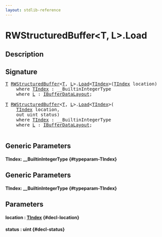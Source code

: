 ```yaml
---
layout: stdlib-reference
---
```


# RWStructuredBuffer\<T, L\>\.Load

## Description





## Signature 

<pre>
<a href="/stdlib-reference/types/RWStructuredBuffer/index#typeparam-T" class="code_type">T</a> <a href="/stdlib-reference/types/RWStructuredBuffer/index" class="code_type">RWStructuredBuffer</a>&lt;<a href="/stdlib-reference/types/RWStructuredBuffer/index#typeparam-T" class="code_type">T</a>, <a href="/stdlib-reference/types/RWStructuredBuffer/index#typeparam-L" class="code_type">L</a>&gt;.<a href="/stdlib-reference/types/RWStructuredBuffer/Load">Load</a>&lt;<a href="/stdlib-reference/types/RWStructuredBuffer/Load#typeparam-TIndex" class="code_type">TIndex</a>&gt;(<a href="/stdlib-reference/types/RWStructuredBuffer/Load#typeparam-TIndex" class="code_type">TIndex</a> location)
    <span class='code_keyword'>where</span> <a href="/stdlib-reference/types/RWStructuredBuffer/Load#typeparam-TIndex" class="code_type">TIndex</a> : __BuiltinIntegerType
    <span class='code_keyword'>where</span> <a href="/stdlib-reference/types/RWStructuredBuffer/index#typeparam-L" class="code_type">L</a> : <a href="/stdlib-reference/interfaces/IBufferDataLayout/index">IBufferDataLayout</a>;

<a href="/stdlib-reference/types/RWStructuredBuffer/index#typeparam-T" class="code_type">T</a> <a href="/stdlib-reference/types/RWStructuredBuffer/index" class="code_type">RWStructuredBuffer</a>&lt;<a href="/stdlib-reference/types/RWStructuredBuffer/index#typeparam-T" class="code_type">T</a>, <a href="/stdlib-reference/types/RWStructuredBuffer/index#typeparam-L" class="code_type">L</a>&gt;.<a href="/stdlib-reference/types/RWStructuredBuffer/Load">Load</a>&lt;<a href="/stdlib-reference/types/RWStructuredBuffer/Load#typeparam-TIndex" class="code_type">TIndex</a>&gt;(
    <a href="/stdlib-reference/types/RWStructuredBuffer/Load#typeparam-TIndex" class="code_type">TIndex</a> <span class='code_param'>location</span>,
    out uint <span class='code_param'>status</span>)
    <span class='code_keyword'>where</span> <a href="/stdlib-reference/types/RWStructuredBuffer/Load#typeparam-TIndex" class="code_type">TIndex</a> : __BuiltinIntegerType
    <span class='code_keyword'>where</span> <a href="/stdlib-reference/types/RWStructuredBuffer/index#typeparam-L" class="code_type">L</a> : <a href="/stdlib-reference/interfaces/IBufferDataLayout/index">IBufferDataLayout</a>;

</pre>

## Generic Parameters

#### TIndex: \_\_BuiltinIntegerType {#typeparam-TIndex}

## Generic Parameters

#### TIndex: \_\_BuiltinIntegerType {#typeparam-TIndex}

## Parameters

#### location  : [TIndex](/stdlib-reference/types/RWStructuredBuffer/Load#typeparam-TIndex) {#decl-location}
#### status  : uint {#decl-status}

